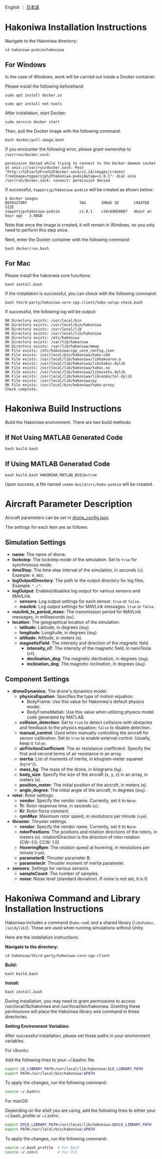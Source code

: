 English ｜ [日本語](README-ja.md)

# Hakoniwa Installation Instructions

Navigate to the Hakoniwa directory:
```
cd hakoniwa-px4sim/hakoniwa
```

## For Windows

In the case of Windows, work will be carried out inside a Docker container.

Please install the following beforehand:
```
sudo apt install docker.io
```
```
sudo apt install net-tools
```

After installation, start Docker:
```
sudo service docker start
```

Then, pull the Docker image with the following command:
```
bash docker/pull-image.bash
```

If you encounter the following error, please grant ownership to `/var/run/docker.sock`:
```
permission denied while trying to connect to the Docker daemon socket at unix:///var/run/docker.sock: Post "http://%2Fvar%2Frun%2Fdocker.sock/v1.24/images/create?fromImage=toppersjp%2Fhakoniwa-px4sim&tag=v1.0.1": dial unix /var/run/docker.sock: connect: permission denied
```

If successful, `toppersjp/hakoniwa-px4sim` will be created as shown below:
```
$ docker images
REPOSITORY                        TAG       IMAGE ID       CREATED             SIZE
toppersjp/hakoniwa-px4sim         v1.0.1    c34c696b8007   About an hour ago   3.98GB
```

Note that once the image is created, it will remain in Windows, so you only need to perform this step once.

Next, enter the Docker container with the following command:
```
bash docker/run.bash
```

## For Mac

Please install the hakonwia core functions:

```
bash install.bash
```

If the installation is successful, you can check with the following command:

```
bash third-party/hakoniwa-core-cpp-client/hako-setup-check.bash
```

If successful, the following log will be output:

```
OK Directory exists: /usr/local/bin
OK Directory exists: /usr/local/bin/hakoniwa
OK Directory exists: /usr/local/lib
OK Directory exists: /usr/local/lib/hakoniwa
OK Directory exists: /etc/hakoniwa
OK Directory exists: /var/lib/hakoniwa
OK Directory exists: /var/lib/hakoniwa/mmap
OK File exists: /etc/hakoniwa/cpp_core_config.json
OK File exists: /usr/local/bin/hakoniwa/hako-cmd
OK File exists: /usr/local/lib/hakoniwa/libhakoarun.a
OK File exists: /usr/local/lib/hakoniwa/libshakoc.dylib
OK File exists: /usr/local/lib/hakoniwa/hakoc.so
OK File exists: /usr/local/lib/hakoniwa/libassets.dylib
OK File exists: /usr/local/lib/hakoniwa/libconductor.dylib
OK File exists: /usr/local/lib/hakoniwa/py
OK File exists: /usr/local/bin/hakoniwa/hako-proxy
Check complete.
```

# Hakoniwa Build Instructions

Build the Hakoniwa environment. There are two build methods.

## If Not Using MATLAB Generated Code
```
bash build.bash
```

## If Using MATLAB Generated Code
```
bash build.bash HAKONIWA_MATLAB_BUILD=true
```

Upon success, a file named `cmake-build/src/hako-px4sim` will be created.

# Aircraft Parameter Description

Aircraft parameters can be set in [drone_config.json](https://github.com/toppers/hakoniwa-px4sim/blob/main/hakoniwa/config/drone_config.json).

The settings for each item are as follows:

## Simulation Settings
- **name**: The name of drone.
- **lockstep**: The lockstep mode of the simulation. Set to `true` for synchronous mode.
- **timeStep**: The time step interval of the simulation, in seconds (`s`). Example: `0.003`.
- **logOutputDirectory**: The path to the output directory for log files. Example: `"./"`.
- **logOutput**: Enables/disables log output for various sensors and MAVLink.
  - **sensors**: Log output settings for each sensor. `true` or `false`.
  - **mavlink**: Log output settings for MAVLink messages. `true` or `false`.
- **mavlink_tx_period_msec**: The transmission period for MAVLink messages, in milliseconds (`ms`).
- **location**: The geographical location of the simulation.
  - **latitude**: Latitude, in degrees (`deg`).
  - **longitude**: Longitude, in degrees (`deg`).
  - **altitude**: Altitude, in meters (`m`).
  - **magneticField**: The intensity and direction of the magnetic field.
    - **intensity_nT**: The intensity of the magnetic field, in nanoTesla (`nT`).
    - **declination_deg**: The magnetic declination, in degrees (`deg`).
    - **inclination_deg**: The magnetic inclination, in degrees (`deg`).

## Component Settings
- **droneDynamics**: The drone's dynamics model.
  - **physicsEquation**: Specifies the type of motion equation.
    - BodyFrame: Use this value for Hakoniwa's default physics model.
    - BodyFrameMatlab: Use this value when utilizing physics model code generated by MATLAB.
  - **collision_detection**: Set to `true` to detect collisions with obstacles and feedback to the physics equation; `false` to disable detection.
  - **manual_control**: Used when manually controlling the aircraft for sensor calibration. Set to `true` to enable external control. Usually, keep it `false`.
  - **airFrictionCoefficient**: The air resistance coefficient. Specify the first and second terms of air resistance in an array.
  - **inertia**: List of moments of inertia, in kilogram-meter squared (`kg*m^2`).
  - **mass_kg**: The mass of the drone, in kilograms (`kg`).
  - **body_size**: Specify the size of the aircraft (x, y, z) in an array, in meters (`m`).
  - **position_meter**: The initial position of the aircraft, in meters (`m`).
  - **angle_degree**: The initial angle of the aircraft, in degrees (`deg`).
- **rotor**: Rotor settings.
  - **vendor**: Specify the vendor name. Currently, set it to `None`.
  - **Tr**: Rotor response time, in seconds (`s`).
  - **Kr**: Rotor force constant.
  - **rpmMax**: Maximum rotor speed, in revolutions per minute (`rpm`).
- **thruster**: Thruster settings.
  - **vendor**: Specify the vendor name. Currently, set it to `None`.
  - **rotorPositions**: The positions and rotation directions of the rotors, in meters (`m`). rotationDirection is the direction of rotor rotation (CW:-1.0, CCW: 1.0)
  - **HoveringRpm**: The rotation speed at hovering, in revolutions per minute (`rpm`).
  - **parameterB**: Thruster parameter B.
  - **parameterJr**: Thruster moment of inertia parameter.
- **sensors**: Settings for various sensors.
  - **sampleCount**: The number of samples.
  - **noise**: Noise level (standard deviation). If noise is not set, it is 0.

# Hakoniwa Command and Library Installation Instructions

Hakoniwa includes a command (`hako-cmd`) and a shared library (`libshakoc.[so|dylib]`). These are used when running simulations without Unity.

Here are the installation instructions:

**Navigate to the directory:**

```
cd hakoniwa/third-party/hakoniwa-core-cpp-client
```

**Build:**

```
bash build.bash
```

**Install:**

```
bash install.bash
```

During installation, you may need to grant permissions to access /usr/local/lib/hakoniwa and /usr/local/bin/hakoniwa. Granting these permissions will place the Hakoniwa library and command in these directories.

**Setting Environment Variables:**

After successful installation, please set these paths in your environment variables.

For Ubuntu:

Add the following lines to your ~/.bashrc file.

```sh
export LD_LIBRARY_PATH=/usr/local/lib/hakoniwa:$LD_LIBRARY_PATH
export PATH=/usr/local/bin/hakoniwa:$PATH
```

To apply the changes, run the following command:

```sh
source ~/.bashrc
```

For macOS:

Depending on the shell you are using, add the following lines to either your ~/.bash_profile or ~/.zshrc.

```sh
export DYLD_LIBRARY_PATH=/usr/local/lib/hakoniwa:$DYLD_LIBRARY_PATH
export PATH=/usr/local/bin/hakoniwa:$PATH
```

To apply the changes, run the following command:

```sh
source ~/.bash_profile  # For Bash
source ~/.zshrc         # For Zsh
```
